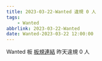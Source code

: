 ```yaml
---
title: 2023-03-22-Wanted 違規 0 人
tags:
    - Wanted
abbrlink: 2023-03-22-Wanted
date: Wanted-2023-03-22 12:00:00
---
```

Wanted 板 [板規連結](https://www.ptt.cc/bbs/Wanted/M.1608829773.A.D3B.html)
昨天違規 0 人
